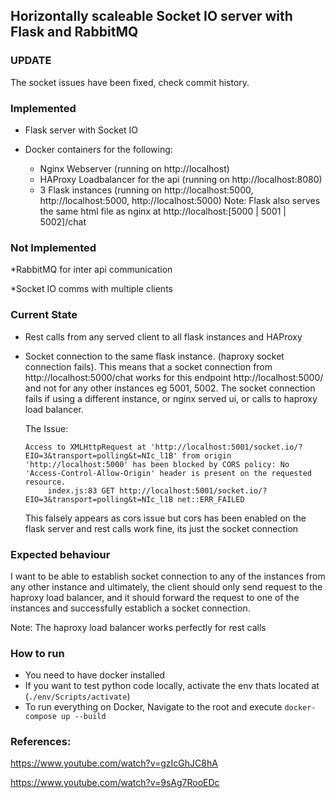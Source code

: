 ## Horizontally scaleable Socket IO server with Flask and RabbitMQ

### UPDATE
The socket issues have been fixed, check commit history.

### Implemented
* Flask server with Socket IO

* Docker containers for the following:
    * Nginx Webserver (running on http://localhost)
    * HAProxy Loadbalancer for the api (running on http://localhost:8080)
    * 3 Flask instances (running on http://localhost:5000, http://localhost:5000, http://localhost:5000)
Note: Flask also serves the same html file as nginx at http://localhost:[5000 | 5001 | 5002]/chat
### Not Implemented
*RabbitMQ for inter api communication

*Socket IO comms with multiple clients


### Current State
   * Rest calls from any served client to all flask instances and HAProxy 
   * Socket connection to the same flask instance. (haproxy socket connection fails). This means that a socket connection from http://localhost:5000/chat works for this endpoint http://localhost:5000/ and not for any other instances eg 5001, 5002.
     The socket connection fails if using a different instance, or nginx served ui, or calls to haproxy load balancer.
     
     The Issue: 
     ```
     Access to XMLHttpRequest at 'http://localhost:5001/socket.io/?EIO=3&transport=polling&t=NIc_l1B' from origin 'http://localhost:5000' has been blocked by CORS policy: No 'Access-Control-Allow-Origin' header is present on the requested resource.
          index.js:83 GET http://localhost:5001/socket.io/?EIO=3&transport=polling&t=NIc_l1B net::ERR_FAILED
     ```
     This falsely appears as cors issue but cors has been enabled on the flask server and rest calls work fine, its just the socket connection
     
 ### Expected behaviour
 
 I want to be able to establish socket connection to any of the instances from any other instance and ultimately, 
 the client should only send request to the haproxy load balancer, and it should forward the request to one of the instances and successfully establich a socket connection.
 
 Note: The haproxy load balancer works perfectly for rest calls 
 
 
 ### How to run
 
* You need to have docker installed
* If you want to test python code locally, activate the env thats located at (`./env/Scripts/activate`)
* To run everything on Docker, Navigate to the root and execute `docker-compose up --build`


### References:

https://www.youtube.com/watch?v=gzIcGhJC8hA

https://www.youtube.com/watch?v=9sAg7RooEDc